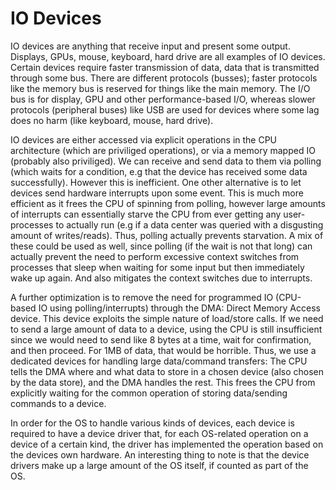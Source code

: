 # IO Devices 
IO devices are anything that receive input and present some output. Displays, GPUs, mouse, keyboard, hard drive are all examples 
of IO devices. Certain devices require faster transmission of data, data that is transmitted through some bus. There are different 
protocols (busses); faster protocols like the memory bus is reserved for things like the main memory. The I/O bus is for 
display, GPU and other performance-based I/O, whereas slower protocols (peripheral buses) like USB are used for 
devices where some lag does no harm (like keyboard, mouse, hard drive). 

IO devices are either accessed via explicit operations in the CPU architecture (which are priviliged operations), 
or via a memory mapped IO (probably also priviliged). We can receive and send data to them via polling (which waits for a 
condition, e.g that the device has received some data successfully). However this is inefficient. One other alternative is to 
let devices send hardware interrupts upon some event. This is much more efficient as it frees the CPU of spinning from polling, 
however large amounts of interrupts can essentially starve the CPU from ever getting any user-processes to actually run (e.g if a
data center was queried with a disgusting amount of writes/reads). Thus, polling actually prevents starvation. A mix of these 
could be used as well, since polling (if the wait is not that long) can actually prevent the need to perform excessive context 
switches from processes that sleep when waiting for some input but then immediately wake up again. And also mitigates the context 
switches due to interrupts.

A further optimization is to remove the need for programmed IO (CPU-based IO using polling/interrupts) through the DMA: 
Direct Memory Access device. This device exploits the simple nature of load/store calls. If we need to send a large amount 
of data to a device, using the CPU is still insufficient since we would need to send like 8 bytes at a time, wait for confirmation,
and then proceed. For 1MB of data, that would be horrible. Thus, we use a dedicated devices for handling large data/command transfers:
The CPU tells the DMA where and what data to store in a chosen device (also chosen by the data store), and the DMA handles the rest. 
This frees the CPU from explicitly waiting for the common operation of storing data/sending commands to a device.

In order for the OS to handle various kinds of devices, each device is required to have a device driver that, for each OS-related 
operation on a device of a certain kind, the driver has implemented the operation based on the devices own hardware. An interesting 
thing to note is that the device drivers make up a large amount of the OS itself, if counted as part of the OS.
